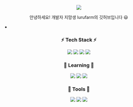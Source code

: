 
<div align="center">  
<img src="https://capsule-render.vercel.app/api?type=cylinder&height=200&color=gradient&text=lurufarm&section=header&reversal=true&fontAlign=74&fontAlignY=78&fontSize=50&rotate=0&animation=fadeIn&descAlign=60" />


  
안녕하세요! 개발자 지망생 lurufarm의 깃허브입니다 😃


-

### ⚡ Tech Stack ⚡

<img src="https://img.shields.io/badge/C-A8B9CC?style=flat&logo=c&logoColor=white" />
<img src="https://img.shields.io/badge/C++-00599C?style=flat&logo=cplusplus&logoColor=white" />
<img src="https://img.shields.io/badge/Unity-FFFFFF?style=flat&logo=unity&logoColor=white" />
<img src="https://img.shields.io/badge/Linux-FCC624?style=flat&logo=linux&logoColor=white" />

### 🌱 Learning 🌱

<img src="https://img.shields.io/badge/Java-007396?style=flat&logo=Java&logoColor=white" />
<img src="https://img.shields.io/badge/HTML5-E34F26?style=flat&logo=HTML5&logoColor=white" />
<img src="https://img.shields.io/badge/CSS3-1572B6?style=flat&logo=CSS3&logoColor=white" />

### 🎨 Tools 🎨

<img src="https://img.shields.io/badge/Github-1817176?style=flat&logo=github&logoColor=white" />
<img src="https://img.shields.io/badge/Visual Studio-2F80ED?style=flat&logo=visualstudio&logoColor=white" />
<img src="https://img.shields.io/badge/SVN-E62431?style=flat&logo=svn&logoColor=white" />

</div>


<!--
**lurufarm/lurufarm** is a ✨ _special_ ✨ repository because its `README.md` (this file) appears on your GitHub profile.

Here are some ideas to get you started:

- 🔭 I’m currently working on ...
- 🌱 I’m currently learning ...
- 👯 I’m looking to collaborate on ...
- 🤔 I’m looking for help with ...
- 💬 Ask me about ...
- 📫 How to reach me: ...
- 😄 Pronouns: ...
- ⚡ Fun fact: ...
-->
